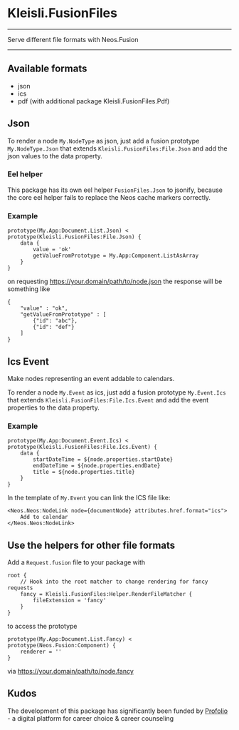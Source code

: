 # Kleisli.FusionFiles
***
Serve different file formats with Neos.Fusion
***

## Available formats
* json
* ics
* pdf (with additional package Kleisli.FusionFiles.Pdf)

## Json
To render a node `My.NodeType` as json, just add a fusion prototype `My.NodeType.Json` that 
extends `Kleisli.FusionFiles:File.Json` and add the json values to the data property.

### Eel helper
This package has its own eel helper `FusionFiles.Json` to jsonify, because the core eel helper fails to 
replace the Neos cache markers correctly.

### Example
```
prototype(My.App:Document.List.Json) < prototype(Kleisli.FusionFiles:File.Json) {
    data {
        value = 'ok'
        getValueFromPrototype = My.App:Component.ListAsArray
    }
}
```
on requesting https://your.domain/path/to/node.json the response will be something like
```
{
    "value" : "ok",
    "getValueFromPrototype" : [
        {"id": "abc"},
        {"id": "def"}
    ]
}
```

## Ics Event
Make nodes representing an event addable to calendars.  

To render a node `My.Event` as ics, just add a fusion prototype `My.Event.Ics` that
extends `Kleisli.FusionFiles:File.Ics.Event` and add the event properties to the data property.

### Example
```
prototype(My.App:Document.Event.Ics) < prototype(Kleisli.FusionFiles:File.Ics.Event) {
    data {
        startDateTime = ${node.properties.startDate}
        endDateTime = ${node.properties.endDate}
        title = ${node.properties.title}
    }
}
```

In the template of `My.Event` you can link the ICS file like: 
```
<Neos.Neos:NodeLink node={documentNode} attributes.href.format="ics">
    Add to calendar
</Neos.Neos:NodeLink>
```

## Use the helpers for other file formats 
Add a `Request.fusion` file to your package with
```
root {
    // Hook into the root matcher to change rendering for fancy requests
    fancy = Kleisli.FusionFiles:Helper.RenderFileMatcher {
        fileExtension = 'fancy'
    }
}
```
to access the prototype
```
prototype(My.App:Document.List.Fancy) < prototype(Neos.Fusion:Component) {
    renderer = ''
}
```
via https://your.domain/path/to/node.fancy

## Kudos
The development of this package has significantly been funded by [Profolio](https://www.profolio.ch/) - a digital platform for career choice & career counseling
